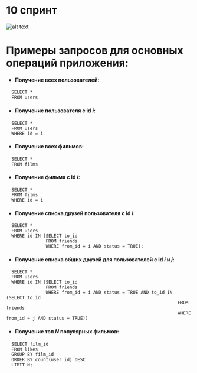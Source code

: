# 10 спринт
![alt text](https://psv4.vkuseraudio.net/s/v1/d/i1CPnTkxgcnOQJtWqqi5qqO7otCnbVw0dZthwWnFIqsUGMQVtnBn8URlrXerLWD-0NcgxgW5j1DSct9lFrPrjIBlEM9sCswcje29sTGKbr52Eu3wEehrtg/Untitled_4.png)
# Примеры запросов для основных операций приложения:
* #### Получение всех пользователей:
```roomsql
  SELECT *
  FROM users
```
* #### Получение пользователя с id *i*:
```roomsql
  SELECT *
  FROM users
  WHERE id = i
```
* #### Получение всех фильмов:
```roomsql
  SELECT *
  FROM films
```
* #### Получение фильма с id *i*:
```roomsql
  SELECT *
  FROM films
  WHERE id = i  
```
* #### Получение списка друзей пользователя с id *i*:
```roomsql
  SELECT *
  FROM users
  WHERE id IN (SELECT to_id
               FROM friends
               WHERE from_id = i AND status = TRUE);
```
* #### Получение списка общих друзей для пользователей с id *i* и *j*:
```roomsql
  SELECT *
  FROM users
  WHERE id IN (SELECT to_id
               FROM friends
               WHERE from_id = i AND status = TRUE AND to_id IN (SELECT to_id
                                                                 FROM friends
                                                                 WHERE from_id = j AND status = TRUE))

```
* #### Получение топ *N* популярных фильмов:
```roomsql
  SELECT film_id
  FROM likes
  GROUP BY film_id
  ORDER BY count(user_id) DESC
  LIMIT N;
```